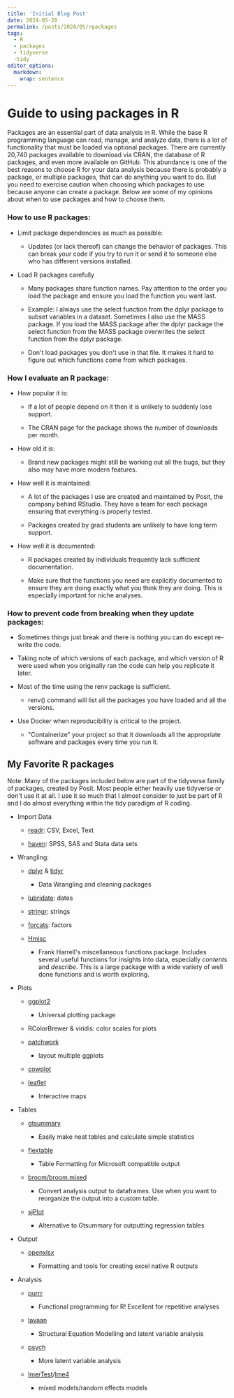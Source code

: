 ```yaml
---
title: 'Initial Blog Post'
date: 2024-05-28
permalink: /posts/2024/05/rpackages
tags:
  - R 
  - packages
  - tidyverse
  -tidy
editor_options: 
  markdown: 
    wrap: sentence
---
```


# Guide to using packages in R

Packages are an essential part of data analysis in R.
While the base R programming language can read, manage, and analyze data, there is a lot of functionality that must be loaded via optional packages.
There are currently 20,740 packages available to download via CRAN, the database of R packages, and even more available on GitHub.
This abundance is one of the best reasons to choose R for your data analysis because there is probably a package, or multiple packages, that can do anything you want to do.
But you need to exercise caution when choosing which packages to use because anyone can create a package.
Below are some of my opinions about when to use packages and how to choose them.

### How to use R packages:

-   Limit package dependencies as much as possible:

    -   Updates (or lack thereof) can change the behavior of packages.
        This can break your code if you try to run it or send it to someone else who has different versions installed.

-   Load R packages carefully

    -   Many packages share function names.
        Pay attention to the order you load the package and ensure you load the function you want last.

    -   Example: I always use the select function from the dplyr package to subset variables in a dataset.
        Sometimes I also use the MASS package.
        If you load the MASS package after the dplyr package the select function from the MASS package overwrites the select function from the dplyr package.

    -   Don't load packages you don't use in that file.
        It makes it hard to figure out which functions come from which packages.

### How I evaluate an R package:

-   How popular it is:

    -   If a lot of people depend on it then it is unlikely to suddenly lose support.

    -   The CRAN page for the package shows the number of downloads per month.

-   How old it is:

    -   Brand new packages might still be working out all the bugs, but they also may have more modern features.

-   How well it is maintained:

    -   A lot of the packages I use are created and maintained by Posit, the company behind RStudio.
        They have a team for each package ensuring that everything is properly tested.

    -   Packages created by grad students are unlikely to have long term support.

-   How well it is documented:

    -   R packages created by individuals frequently lack sufficient documentation.

    -   Make sure that the functions you need are explicitly documented to ensure they are doing exactly what you think they are doing.
        This is especially important for niche analyses.

### How to prevent code from breaking when they update packages:

-    Sometimes things just break and there is nothing you can do except re-write the code.

-   Taking note of which versions of each package, and which version of R were used when you originally ran the code can help you replicate it later.

-   Most of the time using the renv package is sufficient.

    -   renv() command will list all the packages you have loaded and all the versions.

-   Use Docker when reproducibility is critical to the project.

    -   "Containerize" your project so that it downloads all the appropriate software and packages every time you run it.

## My Favorite R packages

Note: Many of the packages included below are part of the tidyverse family of packages, created by Posit.
Most people either heavily use tidyverse or don\'t use it at all.
I use it so much that I almost consider to just be part of R and I do almost everything within the tidy paradigm of R coding.

-   Import Data

    -   [readr](https://readr.tidyverse.org/): CSV, Excel, Text

    -   [haven](https://haven.tidyverse.org/): SPSS, SAS and Stata data sets

-   Wrangling:

    -   [dplyr](https://dplyr.tidyverse.org/) & [tidyr](https://tidyr.tidyverse.org/)

        -   Data Wrangling and cleaning packages

    -   [lubridate](https://lubridate.tidyverse.org/): dates

    -   [stringr](https://stringr.tidyverse.org/): strings

    -   [forcats](https://forcats.tidyverse.org/): factors

    -   [Hmisc](https://hbiostat.org/r/hmisc/)

        -   Frank Harrell\'s miscellaneous functions package.
            Includes several useful functions for insights into data, especially *contents* and *describe*.
            This is a large package with a wide variety of well done functions and is worth exploring.

-   Plots

    -   [ggplot2](https://ggplot2.tidyverse.org/)

        -   Universal plotting package

    -   RColorBrewer & viridis: color scales for plots

    -   [patchwork](https://patchwork.data-imaginist.com/)

        -   layout multiple ggplots

    -   [cowplot](https://github.com/wilkelab/cowplot)

    -   [leaflet](https://rstudio.github.io/leaflet/)

        -   Interactive maps

-   Tables

    -   [gtsummary](https://www.danieldsjoberg.com/gtsummary/)

        -   Easily make neat tables and calculate simple statistics

    -   [flextable](https://ardata-fr.github.io/flextable-book/)

        -   Table Formatting for Microsoft compatible output

    -   [broom/broom.mixed](https://broom.tidymodels.org/)

        -   Convert analysis output to dataframes.
            Use when you want to reorganize the output into a custom table.

    -   [sjPlot](https://cran.r-project.org/web/packages/sjPlot/index.html)

        -   Alternative to Gtsummary for outputting regression tables

-   Output

    -   [openxlsx](https://ycphs.github.io/openxlsx/index.html)

        -   Formatting and tools for creating excel native R outputs

-   Analysis

    -   [purrr](https://purrr.tidyverse.org/)

        -   Functional programming for R!
            Excellent for repetitive analyses

    -   [lavaan](https://lavaan.ugent.be/)

        -   Structural Equation Modelling and latent variable analysis

    -   [psych](https://personality-project.org/r/psych/)

        -   More latent variable analysis

    -   [lmerTest](https://github.com/runehaubo/lmerTestR)/[lme4](https://github.com/lme4/lme4/)

        -   mixed models/random effects models
